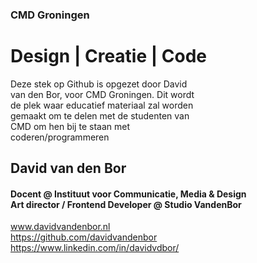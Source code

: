 ### CMD Groningen
# Design | Creatie | Code

<div style="max-width:300px">
Deze stek op Github is opgezet door David van den Bor, voor CMD Groningen. 
Dit wordt de plek waar educatief materiaal zal worden gemaakt om te delen met de studenten van CMD om hen bij te staan met coderen/programmeren
</div>

## David van den Bor
#### Docent @ Instituut voor Communicatie, Media & Design <br> Art director / Frontend Developer @ Studio VandenBor
www.davidvandenbor.nl <br>
https://github.com/davidvandenbor <br>
https://www.linkedin.com/in/davidvdbor/
